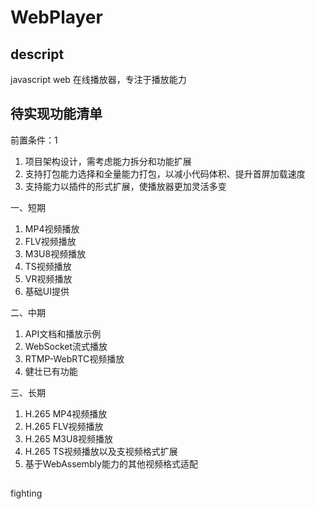 # WebPlayer

## descript

javascript web 在线播放器，专注于播放能力

## 待实现功能清单

前置条件：1
  1. 项目架构设计，需考虑能力拆分和功能扩展
  2. 支持打包能力选择和全量能力打包，以减小代码体积、提升首屏加载速度
  3. 支持能力以插件的形式扩展，使播放器更加灵活多变

一、短期
1. MP4视频播放
2. FLV视频播放
3. M3U8视频播放
4. TS视频播放
5. VR视频播放
6. 基础UI提供

二、中期
1. API文档和播放示例
2. WebSocket流式播放
3. RTMP-WebRTC视频播放
4. 健壮已有功能

三、长期
1. H.265 MP4视频播放
2. H.265 FLV视频播放
3. H.265 M3U8视频播放
4. H.265 TS视频播放以及支视频格式扩展
5. 基于WebAssembly能力的其他视频格式适配


## 
fighting
